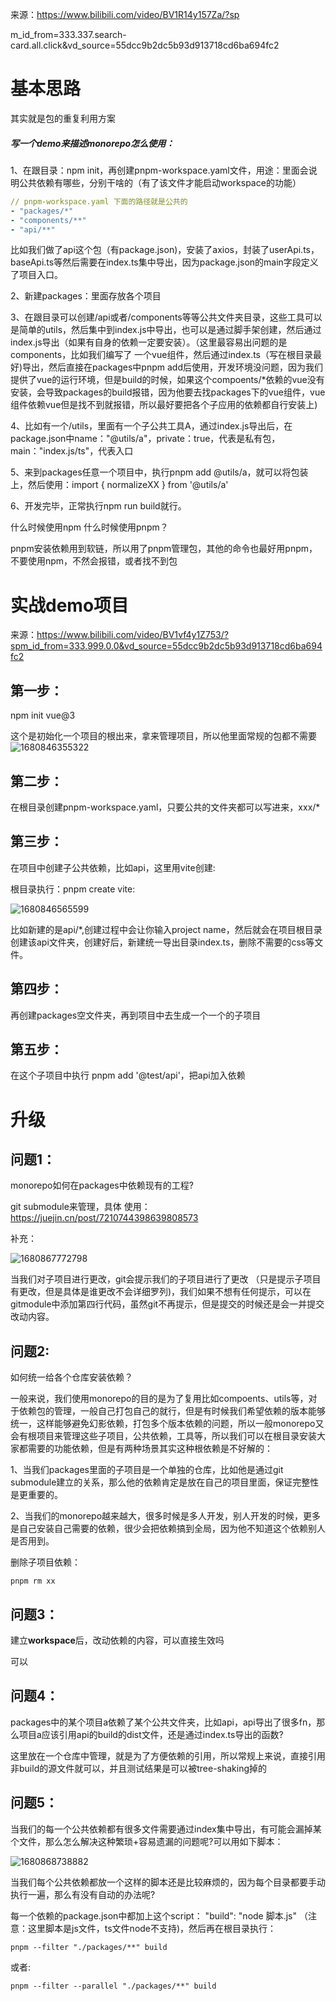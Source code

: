 来源：https://www.bilibili.com/video/BV1R14y157Za/?sp

m_id_from=333.337.search-card.all.click&vd_source=55dcc9b2dc5b93d913718cd6ba694fc2

# 基本思路

其实就是包的重复利用方案

##### 写一个demo来描述monorepo怎么使用：

1、在跟目录：npm init，再创建pnpm-workspace.yaml文件，用途：里面会说明公共依赖有哪些，分别干啥的（有了该文件才能启动workspace的功能）

```yaml
// pnpm-workspace.yaml 下面的路径就是公共的
- "packages/*"
- "components/**"
- "api/**"
```

  比如我们做了api这个包（有package.json)，安装了axios，封装了userApi.ts，baseApi.ts等然后需要在index.ts集中导出，因为package.json的main字段定义了项目入口。

2、新建packages：里面存放各个项目

3、在跟目录可以创建/api或者/components等等公共文件夹目录，这些工具可以是简单的utils，然后集中到index.js中导出，也可以是通过脚手架创建，然后通过index.js导出（如果有自身的依赖一定要安装）。（这里最容易出问题的是components，比如我们编写了 一个vue组件，然后通过index.ts（写在根目录最好)导出，然后直接在packages中pnpm add后使用，开发环境没问题，因为我们提供了vue的运行环境，但是build的时候，如果这个compoents/*依赖的vue没有安装，会导致packages的build报错，因为他要去找packages下的vue组件，vue组件依赖vue但是找不到就报错，所以最好要把各个子应用的依赖都自行安装上)

4、比如有一个/utils，里面有一个子公共工具A，通过index.js导出后，在package.json中name："@utils/a"，private：true，代表是私有包，main："index.js/ts"，代表入口

5、来到packages任意一个项目中，执行pnpm add @utils/a，就可以将包装上，然后使用：import { normalizeXX } from '@utils/a'

6、开发完毕，正常执行npm run build就行。

什么时候使用npm 什么时候使用pnpm？

pnpm安装依赖用到软链，所以用了pnpm管理包，其他的命令也最好用pnpm，不要使用npm，不然会报错，或者找不到包


# 实战demo项目

来源：https://www.bilibili.com/video/BV1vf4y1Z753/?spm_id_from=333.999.0.0&vd_source=55dcc9b2dc5b93d913718cd6ba694fc2

## 第一步：

npm init vue@3

这个是初始化一个项目的根出来，拿来管理项目，所以他里面常规的包都不需要![1680846355322](image/monorepo/1680846355322.png)

## 第二步：

在根目录创建pnpm-workspace.yaml，只要公共的文件夹都可以写进来，xxx/*

## 第三步：

在项目中创建子公共依赖，比如api，这里用vite创建:

根目录执行：pnpm create vite:

![1680846565599](image/monorepo/1680846565599.png)

比如新建的是api/*,创建过程中会让你输入project name，然后就会在项目根目录创建该api文件夹，创建好后，新建统一导出目录index.ts，删除不需要的css等文件。

## 第四步：

再创建packages空文件夹，再到项目中去生成一个一个的子项目

## 第五步：

在这个子项目中执行 pnpm add '@test/api'，把api加入依赖


# 升级

## 问题1：

monorepo如何在packages中依赖现有的工程?

git submodule来管理，具体 使用：https://juejin.cn/post/7210744398639808573

补充：

![1680867772798](image/monorepo/1680867772798.png)

当我们对子项目进行更改，git会提示我们的子项目进行了更改 （只是提示子项目有更改，但是具体是谁更改不会详细罗列)，我们如果不想有任何提示，可以在gitmodule中添加第四行代码，虽然git不再提示，但是提交的时候还是会一并提交改动内容。

## 问题2:

如何统一给各个仓库安装依赖？

一般来说，我们使用monorepo的目的是为了复用比如compoents、utils等，对于依赖包的管理，一般自己打包自己的就行，但是有时候我们希望依赖的版本能够统一，这样能够避免幻影依赖，打包多个版本依赖的问题，所以一般monorepo又会有根项目来管理这些子项目，公共依赖，工具等，所以我们可以在根目录安装大家都需要的功能依赖，但是有两种场景其实这种根依赖是不好解的：

1、当我们packages里面的子项目是一个单独的仓库，比如他是通过git submodule建立的关系，那么他的依赖肯定是放在自己的项目里面，保证完整性是更重要的。

2、当我们的monorepo越来越大，很多时候是多人开发，别人开发的时候，更多是自己安装自己需要的依赖，很少会把依赖搞到全局，因为他不知道这个依赖别人是否用到。

删除子项目依赖：

```
pnpm rm xx
```

## 问题3：

建立**workspace**后，改动依赖的内容，可以直接生效吗

可以


## 问题4：

packages中的某个项目a依赖了某个公共文件夹，比如api，api导出了很多fn，那么项目a应该引用api的build的dist文件，还是通过index.ts导出的函数?

这里放在一个仓库中管理，就是为了方便依赖的引用，所以常规上来说，直接引用非build的源文件就可以，并且测试结果是可以被tree-shaking掉的


## 问题5：

当我们的每一个公共依赖都有很多文件需要通过index集中导出，有可能会漏掉某个文件，那么怎么解决这种繁琐+容易遗漏的问题呢?可以用如下脚本：

![1680868738882](image/monorepo/1680868738882.png)

当我们每个公共依赖都放一个这样的脚本还是比较麻烦的，因为每个目录都要手动执行一遍，那么有没有自动的办法呢?

每一个依赖的package.json中都加上这个script： "build": "node 脚本.js" （注意：这里脚本是js文件，ts文件node不支持)，然后再在根目录执行：

```
pnpm --filter "./packages/**" build
```

或者:

```
pnpm --filter --parallel "./packages/**" build
```


```

```
